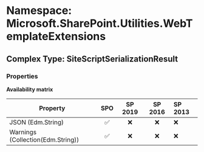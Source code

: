 # Namespace: Microsoft.SharePoint.Utilities.WebTemplateExtensions

## Complex Type: SiteScriptSerializationResult

### Properties

**Availability matrix**

Property | SPO | SP 2019 | SP 2016 | SP 2013
----------|:---:|:-------:|:-------:|:-------
JSON (Edm.String) | ✅ | ❌ | ❌ | ❌
Warnings (Collection(Edm.String)) | ✅ | ❌ | ❌ | ❌
